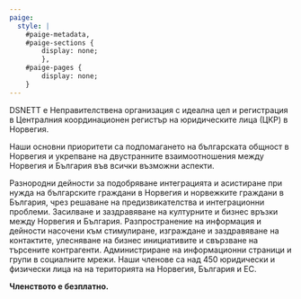 ```yaml
---
paige:
  style: |
    #paige-metadata,
    #paige-sections {
        display: none;
        },
    #paige-pages {
        display: none;
    }
---
```


<div class="container-fluid">
    <div class="justify-content-center row">
        <div class="col col-auto col-lg-7 px-0">
            <p>DSNETT  е Неправителствена организация  с идеална цел и регистрация в Централния координационен регистър на юридическите лица (ЦКР)  в Норвегия.</p>

<p>Наши основни приоритети са подпомагането на българската общност в Норвегия и укрепване на двустранните взаимоотношения между Норвегия и България във всички възможни аспекти.</p>

<p>Разнородни дейности за подобряване интеграцията и асистиране при нужда на българските граждани в Норвегия и норвежките граждани в България, чрез решаване на предизвикателства  и интеграционни проблеми. Засилване и заздравяване на културните и бизнес връзки между Норвегия и България. Разпространение на информация и дейности насочени към стимулиране, изграждане и заздравяване на контактите, улесняване на бизнес инициативите и свързване на търсените контрагенти. Администриране на информационни страници и групи в социалните мрежи.
Наши членове са над 450 юридически и физически лица на на територията на Норвегия, България и ЕС.</p>

<p style="font-weight: bold;">Членството е безплатно.</p>
        </div>
        </div>
</div> 